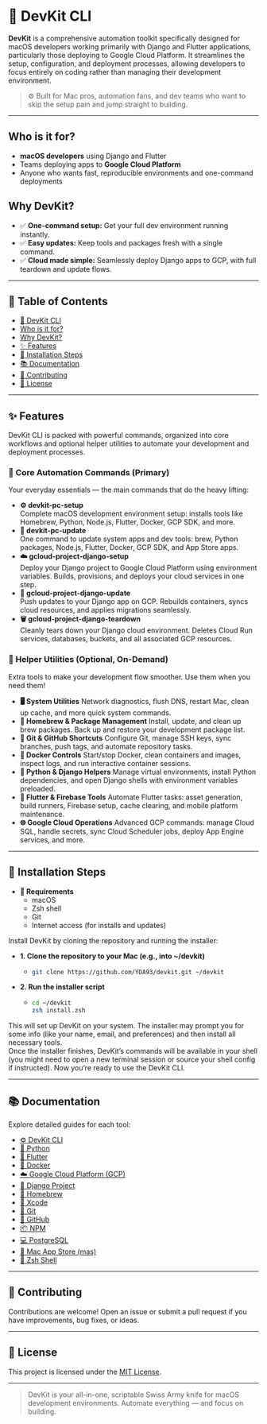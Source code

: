 # 🧰 DevKit CLI

**DevKit** is a comprehensive automation toolkit specifically designed for macOS developers working primarily with Django and Flutter applications, particularly those deploying to Google Cloud Platform. It streamlines the setup, configuration, and deployment processes, allowing developers to focus entirely on coding rather than managing their development environment.

> ⚙️ Built for Mac pros, automation fans, and dev teams who want to skip the setup pain and jump straight to building.

---

## Who is it for?

- **macOS developers** using Django and Flutter
- Teams deploying apps to **Google Cloud Platform**
- Anyone who wants fast, reproducible environments and one-command deployments

## Why DevKit?

- ✅ **One-command setup:** Get your full dev environment running instantly.
- ✅ **Easy updates:** Keep tools and packages fresh with a single command.
- ✅ **Cloud made simple:** Seamlessly deploy Django apps to GCP, with full teardown and update flows.

---

## 📑 Table of Contents

- [🧰 DevKit CLI](#-devkit-cli)
- [Who is it for?](#who-is-it-for)
- [Why DevKit?](#why-devkit)
- [✨ Features](#-features)
- [🚀 Installation Steps](#-installation-steps)
- [📚 Documentation](#-documentation)
- [🤝 Contributing](#-contributing)
- [📄 License](#-license)

---

## ✨ Features

DevKit CLI is packed with powerful commands, organized into core workflows and optional helper utilities to automate your development and deployment processes.

### 🚀 Core Automation Commands (Primary)

Your everyday essentials — the main commands that do the heavy lifting:

- **⚙️ devkit-pc-setup**  
  Complete macOS development environment setup: installs tools like Homebrew, Python, Node.js, Flutter, Docker, GCP SDK, and more.
- **🔄 devkit-pc-update**  
  One command to update system apps and dev tools: brew, Python packages, Node.js, Flutter, Docker, GCP SDK, and App Store apps.
- **☁️ gcloud-project-django-setup**  
  Deploy your Django project to Google Cloud Platform using environment variables. Builds, provisions, and deploys your cloud services in one step.
- **🚢 gcloud-project-django-update**  
  Push updates to your Django app on GCP. Rebuilds containers, syncs cloud resources, and applies migrations seamlessly.
- **🗑️ gcloud-project-django-teardown**  
  Cleanly tears down your Django cloud environment. Deletes Cloud Run services, databases, buckets, and all associated GCP resources.

### 🧩 Helper Utilities (Optional, On-Demand)

Extra tools to make your development flow smoother. Use them when you need them!

- **🖥️ System Utilities**
  Network diagnostics, flush DNS, restart Mac, clean up cache, and more quick system commands.
- **🍺 Homebrew & Package Management**
  Install, update, and clean up brew packages. Back up and restore your development package list.
- **🧩 Git & GitHub Shortcuts**
  Configure Git, manage SSH keys, sync branches, push tags, and automate repository tasks.
- **🐳 Docker Controls**
  Start/stop Docker, clean containers and images, inspect logs, and run interactive container sessions.
- **🐍 Python & Django Helpers**
  Manage virtual environments, install Python dependencies, and open Django shells with environment variables preloaded.
- **📱 Flutter & Firebase Tools**
  Automate Flutter tasks: asset generation, build runners, Firebase setup, cache clearing, and mobile platform maintenance.
- **🌐 Google Cloud Operations**
  Advanced GCP commands: manage Cloud SQL, handle secrets, sync Cloud Scheduler jobs, deploy App Engine services, and more.

---

## 🚀 Installation Steps

- **🔧 Requirements**
  - macOS
  - Zsh shell
  - Git
  - Internet access (for installs and updates)

Install DevKit by cloning the repository and running the installer:

- **1. Clone the repository to your Mac (e.g., into ~/devkit)**

  - ```bash
    git clone https://github.com/YDA93/devkit.git ~/devkit
    ```

- **2. Run the installer script**

  - ```bash
    cd ~/devkit
    zsh install.zsh
    ```

This will set up DevKit on your system. The installer may prompt you for some info (like your name, email, and preferences) and then install all necessary tools.  
Once the installer finishes, DevKit’s commands will be available in your shell (you might need to open a new terminal session or source your shell config if instructed). Now you’re ready to use the DevKit CLI.

---

## 📚 Documentation

Explore detailed guides for each tool:

- [⚙️ DevKit CLI](./docs/devkit.md)
- [🐍 Python](./docs/python.md)
- [📱 Flutter](./docs/flutter.md)
- [🐳 Docker](./docs/docker.md)
- [☁️ Google Cloud Platform (GCP)](./docs/gcloud.md)
- [🚀 Django Project](./docs/django.md)
- [🍺 Homebrew](./docs/homebrew.md)
- [🔧 Xcode](./docs/xcode.md)
- [🐙 Git](./docs/git.md)
- [🧩 GitHub](./docs/github.md)
- [📦 NPM](./docs/npm.md)
- [💻 PostgreSQL](./docs/postgresql.md)
- [🍎 Mac App Store (mas)](./docs/mas.md)
- [🐚 Zsh Shell](./docs/zsh.md)

---

## 🤝 Contributing

Contributions are welcome!
Open an issue or submit a pull request if you have improvements, bug fixes, or ideas.

---

## 📄 License

This project is licensed under the [MIT License](./LICENSE).

---

> DevKit is your all-in-one, scriptable Swiss Army knife for macOS development environments. Automate everything — and focus on building.
